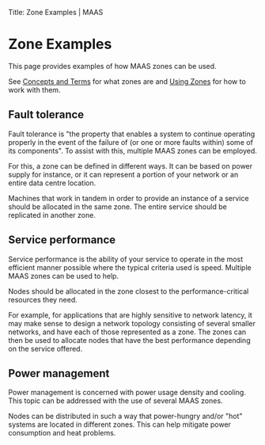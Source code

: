 Title: Zone Examples | MAAS


# Zone Examples

This page provides examples of how MAAS zones can be used.

See [Concepts and Terms](intro-concepts.md#zones) for what zones are and
[Using Zones](installconfig-using-zones.md) for how to work with them.


## Fault tolerance

Fault tolerance is "the property that enables a system to continue operating
properly in the event of the failure of (or one or more faults within) some of
its components". To assist with this, multiple MAAS zones can be employed.

For this, a zone can be defined in different ways. It can be based on power
supply for instance, or it can represent a portion of your network or an entire
data centre location. 

Machines that work in tandem in order to provide an instance of a service
should be allocated in the same zone. The entire service should be replicated 
in another zone.


## Service performance

Service performance is the ability of your service to operate in the most
efficient manner possible where the typical criteria used is speed. Multiple
MAAS zones can be used to help. 

Nodes should be allocated in the zone closest to the performance-critical
resources they need.

For example, for applications that are highly sensitive to network latency, it
may make sense to design a network topology consisting of several smaller
networks, and have each of those represented as a zone. The zones can then be
used to allocate nodes that have the best performance depending on the service
offered.


## Power management

Power management is concerned with power usage density and cooling. This topic
can be addressed with the use of several MAAS zones.

Nodes can be distributed in such a way that power-hungry and/or "hot" systems
are located in different zones. This can help mitigate power consumption and
heat problems.
